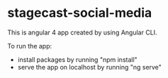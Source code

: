 # stagecast-social-media
This is angular 4 app created by using Angular CLI.

To run the app:
- install packages by running "npm install"
- serve the app on localhost by running "ng serve"
